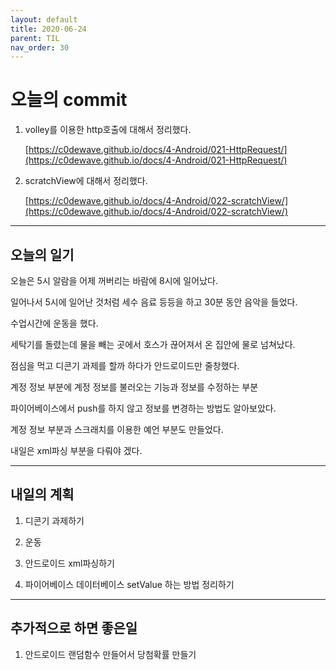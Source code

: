 ```yaml
---
layout: default
title: 2020-06-24
parent: TIL
nav_order: 30
---
```


# 오늘의 commit

1. volley를 이용한 http호출에 대해서 정리했다.

    [https://c0dewave.github.io/docs/4-Android/021-HttpRequest/](https://c0dewave.github.io/docs/4-Android/021-HttpRequest/)

2. scratchView에 대해서 정리했다.

    [https://c0dewave.github.io/docs/4-Android/022-scratchView/](https://c0dewave.github.io/docs/4-Android/022-scratchView/)

---

## 오늘의 일기

오늘은 5시 알람을 어제 꺼버리는 바람에 8시에 일어났다.

일어나서 5시에 일어난 것처럼 세수 음료 등등을 하고 30분 동안 음악을 들었다.

수업시간에 운동을 했다.

세탁기를 돌렸는데 물을 빼는 곳에서 호스가 끊어져서 온 집안에 물로 넘쳐났다.

점심을 먹고 디콘기 과제를 할까 하다가 안드로이드만 줄창했다.

계정 정보 부분에 계정 정보를 불러오는 기능과 정보를 수정하는 부분

파이어베이스에서 push를 하지 않고 정보를 변경하는 방법도 알아보았다.

계정 정보 부분과 스크래치를 이용한 예언 부분도 만들었다.

내일은 xml파싱 부분을 다뤄야 겠다.

---

## 내일의 계획

1. 디콘기 과제하기

2. 운동

3. 안드로이드 xml파싱하기

4. 파이어베이스 데이터베이스 setValue 하는 방법 정리하기

---

## 추가적으로 하면 좋은일

1. 안드로이드 랜덤함수 만들어서 당첨확률 만들기